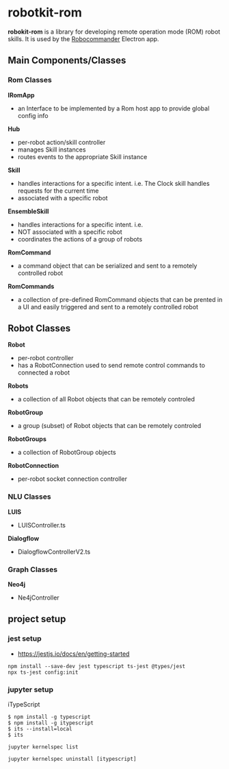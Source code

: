 # robotkit-rom

**robokit-rom** is a library for developing remote operation mode (ROM) robot skills. It is used by the [Robocommander](https://github.com/wwlib/robocommander) Electron app.

## Main Components/Classes

### Rom Classes
**IRomApp**
- an Interface to be implemented by a Rom host app to provide global config info

**Hub**
- per-robot action/skill controller
- manages Skill instances
- routes events to the appropriate Skill instance

**Skill**
- handles interactions for a specific intent. i.e. The Clock skill handles requests for the current time
- associated with a specific robot

**EnsembleSkill**
- handles interactions for a specific intent. i.e.
- NOT associated with a specific robot
- coordinates the actions of a group of robots

**RomCommand**
- a command object that can be serialized and sent to a remotely controlled robot

**RomCommands**
- a collection of pre-defined RomCommand objects that can be prented in a UI and easily triggered and sent to a remotely controlled robot


## Robot Classes

**Robot**
- per-robot controller
- has a RobotConnection used to send remote control commands to connected a robot

**Robots**
- a collection of all Robot objects that can be remotely controled

**RobotGroup**
- a group (subset) of Robot objects that can be remotely controled

**RobotGroups**
- a collection of RobotGroup objects

**RobotConnection**
- per-robot socket connection controller

### NLU Classes

**LUIS**
- LUISController.ts

**Dialogflow**
- DialogflowControllerV2.ts

### Graph Classes

**Neo4j**
- Ne4jController

## project setup

### jest setup

- https://jestjs.io/docs/en/getting-started

```
npm install --save-dev jest typescript ts-jest @types/jest
npx ts-jest config:init
```

### jupyter setup

iTypeScript
```
$ npm install -g typescript
$ npm install -g itypescript
$ its --install=local
$ its

jupyter kernelspec list

jupyter kernelspec uninstall [itypescript]

```


